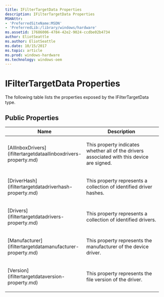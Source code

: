 ```yaml
---
title: IFilterTargetData Properties
description: IFilterTargetData Properties
MSHAttr:
- 'PreferredSiteName:MSDN'
- 'PreferredLib:/library/windows/hardware'
ms.assetid: 17686006-4784-42e2-9024-ccdbe02b4734
author: EliotSeattle
ms.author: EliotSeattle
ms.date: 10/15/2017
ms.topic: article
ms.prod: windows-hardware
ms.technology: windows-oem
---
```


# IFilterTargetData Properties


The following table lists the properties exposed by the IFilterTargetData type.

## <span id="Public_Properties"></span><span id="public_properties"></span><span id="PUBLIC_PROPERTIES"></span>Public Properties


<table>
<colgroup>
<col width="50%" />
<col width="50%" />
</colgroup>
<thead>
<tr class="header">
<th>Name</th>
<th>Description</th>
</tr>
</thead>
<tbody>
<tr class="odd">
<td><p>[AllInboxDrivers](ifiltertargetdataallinboxdrivers-property.md)</p></td>
<td><p>This property indicates whether all of the drivers associated with this device are signed.</p></td>
</tr>
<tr class="even">
<td><p>[DriverHash](ifiltertargetdatadriverhash-property.md)</p></td>
<td><p>This property represents a collection of identified driver hashes.</p></td>
</tr>
<tr class="odd">
<td><p>[Drivers](ifiltertargetdatadrivers-property.md)</p></td>
<td><p>This property represents a collection of identified drivers.</p></td>
</tr>
<tr class="even">
<td><p>[Manufacturer](ifiltertargetdatamanufacturer-property.md)</p></td>
<td><p>This property represents the manufacturer of the device driver.</p></td>
</tr>
<tr class="odd">
<td><p>[Version](ifiltertargetdataversion-property.md)</p></td>
<td><p>This property represents the file version of the driver.</p></td>
</tr>
</tbody>
</table>

 

 

 






